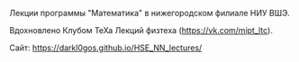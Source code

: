 Лекции программы "Математика" в нижегородском филиале НИУ ВШЭ. 

Вдохновлено Клубом ТеХа Лекций физтеха (https://vk.com/mipt_ltc).

Сайт: https://darkl0gos.github.io/HSE_NN_lectures/




